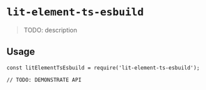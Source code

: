 # `lit-element-ts-esbuild`

> TODO: description

## Usage

```
const litElementTsEsbuild = require('lit-element-ts-esbuild');

// TODO: DEMONSTRATE API
```
